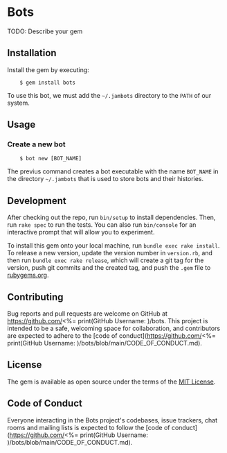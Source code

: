 # Bots

TODO: Describe your gem

## Installation

Install the gem by executing:

```term
    $ gem install bots
```

To use this bot, we must add the `~/.jambots` directory to the `PATH` of our system.

## Usage

### Create a new bot

```term
    $ bot new [BOT_NAME]
```

The previus command creates a bot executable with the name `BOT_NAME` in the directory
`~/.jambots` that is used to store bots and their histories.

## Development

After checking out the repo, run `bin/setup` to install dependencies. Then, run `rake spec` to run the tests. You can also run `bin/console` for an interactive prompt that will allow you to experiment.

To install this gem onto your local machine, run `bundle exec rake install`. To release a new version, update the version number in `version.rb`, and then run `bundle exec rake release`, which will create a git tag for the version, push git commits and the created tag, and push the `.gem` file to [rubygems.org](https://rubygems.org).

## Contributing

Bug reports and pull requests are welcome on GitHub at https://github.com/<%= print(GitHub Username: )/bots. This project is intended to be a safe, welcoming space for collaboration, and contributors are expected to adhere to the [code of conduct](https://github.com/<%= print(GitHub Username: )/bots/blob/main/CODE_OF_CONDUCT.md).

## License

The gem is available as open source under the terms of the [MIT License](https://opensource.org/licenses/MIT).

## Code of Conduct

Everyone interacting in the Bots project's codebases, issue trackers, chat rooms and mailing lists is expected to follow the [code of conduct](https://github.com/<%= print(GitHub Username: )/bots/blob/main/CODE_OF_CONDUCT.md).
